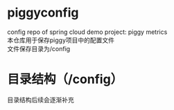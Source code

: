 # piggyconfig


config repo of spring cloud demo project: piggy metrics  
本仓库用于保存piggy项目中的配置文件  
文件保存目录为/config  

# 目录结构（/config）


目录结构后续会逐渐补充  
